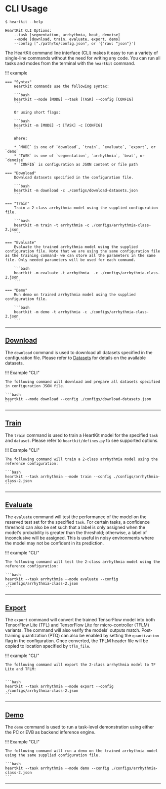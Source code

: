# CLI Usage

<div class="termy">

```console
$ heartkit --help

HeartKit CLI Options:
    --task [segmentation, arrhythmia, beat, denoise]
    --mode [download, train, evaluate, export, demo]
    --config ["./path/to/config.json", or '{"raw: "json"}']
```

</div>

The HeartKit command line interface (CLI) makes it easy to run a variety of single-line commands without the need for writing any code. You can run all tasks and modes from the terminal with the `heartkit` command.

!!! example

    === "Syntax"
        Heartkit commands use the following syntax:

        ```bash
        heartkit --mode [MODE] --task [TASK] --config [CONFIG]
        ```

        Or using short flags:

        ```bash
        heartkit -m [MODE] -t [TASK] -c [CONFIG]
        ```

        Where:

        * `MODE` is one of `download`, `train`, `evaluate`, `export`, or `demo`
        * `TASK` is one of `segmentation`, `arrhythmia`, `beat`, or `denoise`
        * `CONFIG` is configuration as JSON content or file path

    === "Download"
        Download datasets specified in the configuration file.

        ```bash
        heartkit -m download -c ./configs/download-datasets.json
        ```

    === "Train"
        Train a 2-class arrhythmia model using the supplied configuration file.

        ```bash
        heartkit -m train -t arrhythmia -c ./configs/arrhythmia-class-2.json
        ```

    === "Evaluate"
        Evaluate the trained arrhythmia model using the supplied configuration file. Note that we are using the same configuration file as the training command- we can store all the parameters in the same file. Only needed parameters will be used for each command.

        ```bash
        heartkit -m evaluate -t arrhythmia  -c ./configs/arrhythmia-class-2.json
        ```

    === "Demo"
        Run demo on trained arrhythmia model using the supplied configuration file.

        ```bash
        heartkit -m demo -t arrhythmia -c ./configs/arrhythmia-class-2.json
        ```

---

## [Download](../modes/download.md)

The `download` command is used to download all datasets specified in the configuration file. Please refer to [Datasets](../datasets/index.md) for details on the available datasets.


!!! Example "CLI"

    The following command will download and prepare all datasets specified in configuration JSON file.

    ```bash
    heartkit --mode download --config ./configs/download-datasets.json
    ```

---

## [Train](../modes/train.md)

The `train` command is used to train a HeartKit model for the specified `task` and `dataset`. Please refer to `heartkit/defines.py` to see supported options.

!!! Example "CLI"

    The following command will train a 2-class arrhythmia model using the reference configuration:

    ```bash
    heartkit --task arrhythmia --mode train --config ./configs/arrhythmia-class-2.json
    ```

---

## [Evaluate](../modes/evaluate.md)

The `evaluate` command will test the performance of the model on the reserved test set for the specified `task`. For certain tasks, a confidence threshold can also be set such that a label is only assigned when the model's probability is greater than the threshold; otherwise, a label of inconclusive will be assigned. This is useful in noisy environments where the model may not be confident in its prediction.

!!! example "CLI"

    The following command will test the 2-class arrhythmia model using the reference configuration:

    ```bash
    heartkit --task arrhythmia --mode evaluate --config ./configs/arrhythmia-class-2.json
    ```

---

## [Export](../modes/export.md)

The `export` command will convert the trained TensorFlow model into both TensorFlow Lite (TFL) and TensorFlow Lite for micro-controller (TFLM) variants. The command will also verify the models' outputs match. Post-training quantization (PTQ) can also be enabled by setting the `quantization` flag in the configuration. Once converted, the TFLM header file will be copied to location specified by `tflm_file`.

!!! example "CLI"

    The following command will export the 2-class arrhythmia model to TF Lite and TFLM:


    ```bash
    heartkit --task arrhythmia --mode export --config ./configs/arrhythmia-class-2.json
    ```

---

## [Demo](../modes/demo.md)


The `demo` command is used to run a task-level demonstration using either the PC or EVB as backend inference engine.

!!! Example "CLI"

    The following command will run a demo on the trained arrhythmia model using the same supplied configuration file.

    ```bash
    heartkit --task arrhythmia --mode demo --config ./configs/arrhythmia-class-2.json
    ```

---
